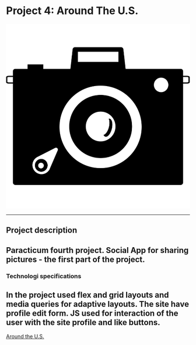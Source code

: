 # Project 4: Around The U.S.

![Page Logo](images/icon.svg) 

***

## Project description

Paracticum fourth project. Social App for sharing pictures - the first part of the project.
---

###  Technologi specifications

In the project used flex and grid layouts and media queries for adaptive layouts.
The site have profile edit form. JS used for interaction of the user with the site profile and like buttons.
---

[Around the U.S.](https://arrakturil.github.io/Around-the-U.S./)
